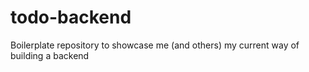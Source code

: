 # todo-backend

Boilerplate repository to showcase me (and others) my current way of building a backend
